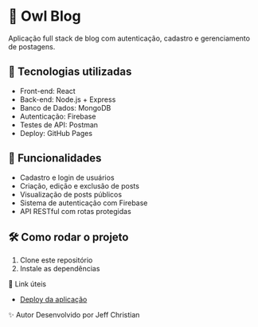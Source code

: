 # 🦉 Owl Blog

Aplicação full stack de blog com autenticação, cadastro e gerenciamento de postagens.

## 🚀 Tecnologias utilizadas

- Front-end: React
- Back-end: Node.js + Express
- Banco de Dados: MongoDB
- Autenticação: Firebase
- Testes de API: Postman
- Deploy: GitHub Pages

## 🧩 Funcionalidades

- Cadastro e login de usuários
- Criação, edição e exclusão de posts
- Visualização de posts públicos
- Sistema de autenticação com Firebase
- API RESTful com rotas protegidas

## 🛠️ Como rodar o projeto

1. Clone este repositório
2. Instale as dependências

📎 Link úteis

- [Deploy da aplicação](https://jeff-christian.github.io/Owl-Blog/#/)

✨ Autor
Desenvolvido por Jeff Christian
